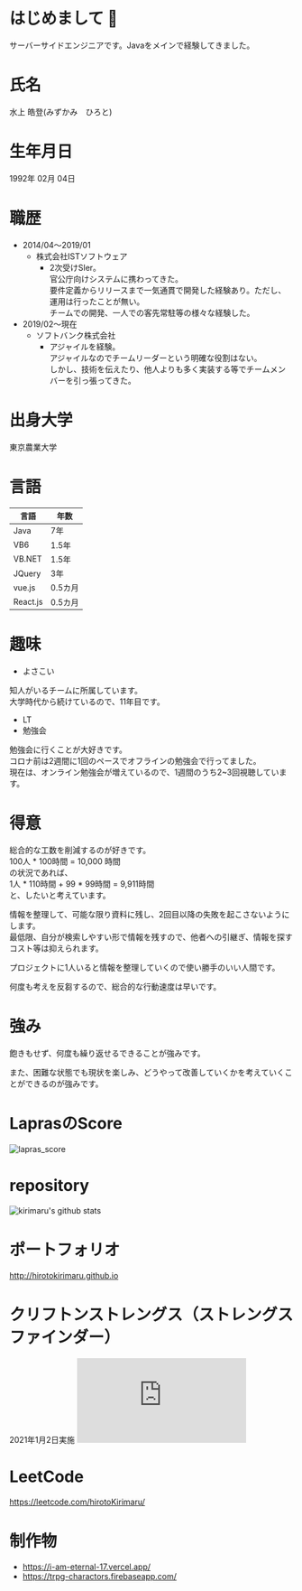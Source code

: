 # はじめまして 👋
サーバーサイドエンジニアです。Javaをメインで経験してきました。  
  
  
# 氏名
水上 皓登(みずかみ　ひろと)

# 生年月日
1992年 02月 04日

# 職歴
- 2014/04～2019/01
    - 株式会社ISTソフトウェア
        - 2次受けSIer。  
        官公庁向けシステムに携わってきた。  
        要件定義からリリースまで一気通貫で開発した経験あり。ただし、運用は行ったことが無い。  
        チームでの開発、一人での客先常駐等の様々な経験した。
- 2019/02～現在
    - ソフトバンク株式会社
        - アジャイルを経験。  
        アジャイルなのでチームリーダーという明確な役割はない。  
        しかし、技術を伝えたり、他人よりも多く実装する等でチームメンバーを引っ張ってきた。  

# 出身大学
東京農業大学

# 言語
|言語|年数|
|---|---|
|Java|7年|
|VB6|1.5年|
|VB.NET|1.5年|
|JQuery|3年|
|vue.js|0.5カ月|
|React.js|0.5カ月|


# 趣味
- よさこい

知人がいるチームに所属しています。  
大学時代から続けているので、11年目です。

- LT
- 勉強会
  
勉強会に行くことが大好きです。  
コロナ前は2週間に1回のペースでオフラインの勉強会で行ってました。  
現在は、オンライン勉強会が増えているので、1週間のうち2~3回視聴しています。
  
# 得意
総合的な工数を削減するのが好きです。  
100人 * 100時間 = 10,000 時間  
の状況であれば、  
1人 * 110時間 + 99 * 99時間 = 9,911時間  
と、したいと考えています。
  
情報を整理して、可能な限り資料に残し、2回目以降の失敗を起こさないようにします。  
最低限、自分が検索しやすい形で情報を残すので、他者への引継ぎ、情報を探すコスト等は抑えられます。
  
プロジェクトに1人いると情報を整理していくので使い勝手のいい人間です。
  
何度も考えを反芻するので、総合的な行動速度は早いです。  

# 強み
飽きもせず、何度も繰り返せるできることが強みです。
  
また、困難な状態でも現状を楽しみ、どうやって改善していくかを考えていくことができるのが強みです。

  
# LaprasのScore
![lapras_score](https://media.lapras.com/media/public_setting/JFCUKEW/649dbbd5c6a1421590353f6a54cde5dd.png)

# repository
![kirimaru's github stats](https://github-readme-stats.vercel.app/api?username=hirotoKirimaru&show_icons=true)

# ポートフォリオ
http://hirotokirimaru.github.io

# クリフトンストレングス（ストレングスファインダー）
2021年1月2日実施
![クリフトンストレングス](https://github.com/hirotoKirimaru/hirotoKirimaru/blob/master/cliftonstrengths_20200102.pdf)

# LeetCode
https://leetcode.com/hirotoKirimaru/

# 制作物

- https://i-am-eternal-17.vercel.app/
- https://trpg-charactors.firebaseapp.com/ 

<!--

# 不得意
とっさの判断は早くはありません。  
障害対応には時間がかかってしまいます。  
テストで90点取れるタイプですが、速度を求められるクイズ形式は基本的に勝てません。

**hirotoKirimaru/hirotoKirimaru** is a ✨ _special_ ✨ repository because its `README.md` (this file) appears on your GitHub profile.

Here are some ideas to get you started:

- 🔭 I’m currently working on ...
- 🌱 I’m currently learning ...
- 👯 I’m looking to collaborate on ...
- 🤔 I’m looking for help with ...
- 💬 Ask me about ...
- 📫 How to reach me: ...
- 😄 Pronouns: ...
- ⚡ Fun fact: ...
-->
